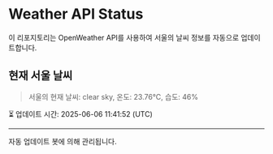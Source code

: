 
# Weather API Status

이 리포지토리는 OpenWeather API를 사용하여 서울의 날씨 정보를 자동으로 업데이트합니다.

## 현재 서울 날씨
> 서울의 현재 날씨: clear sky, 온도: 23.76°C, 습도: 46%

⏳ 업데이트 시간: 2025-06-06 11:41:52 (UTC)

---
자동 업데이트 봇에 의해 관리됩니다.
